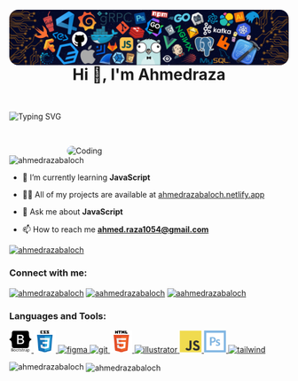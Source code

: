 <img align="right" alt="Coding" style="border-radius:16px;"
	src="https://github.com/ahmedrazabaloch/SMIT-WMA-BATCH-10/blob/main/Assets/background.png">

<h1 align="center">Hi 👋, I'm Ahmedraza</h1>
<!-- <h3 align="center">A passionate frontend developer from Pakistan</h3> -->

<br/>

<!-- animation start  -->
![Typing
SVG](https://readme-typing-svg.herokuapp.com?size=26&duration=4000&color=000&center=true&vCenter=true&width=1000&height=60&lines=%E2%9C%A8+Hi+%2C+I'm+AHMED+%F0%9F%92%AF;%E2%9D%A4%EF%B8%8F%E2%80%8D%F0%9F%94%A5++Passionate+Full+Stack+Developer++%F0%9F%92%BB;Always++Learning++%F0%9F%92%A1;Dedicated+to+Work++%F0%9F%92%AA%F0%9F%8F%BB;Experience+Seeker++%F0%9F%92%AF;from+Karachi%2C+Pakistan.+%F0%9F%87%B5%F0%9F%87%B0) 
<!-- animation end  -->
<br/>

<img align="right" alt="Coding" width="400" style="border-radius:20px;"
	src="https://cdn.dribbble.com/users/1059583/screenshots/4171367/coding-freak.gif">

<!-- <img align="right" alt="Coding" width="400" src="https://cdn.dribbble.com/users/1162077/screenshots/3848914/programmer.gif"> -->

<p align="left"> <img src="https://komarev.com/ghpvc/?username=ahmedrazabaloch&label=Profile%20views&color=0e75b6&style=flat" alt="ahmedrazabaloch" /> </p>

- 🌱 I’m currently learning **JavaScript**

- 👨‍💻 All of my projects are available at [ahmedrazabaloch.netlify.app](ahmedrazabaloch.netlify.app)

- 💬 Ask me about **JavaScript**

- 📫 How to reach me **ahmed.raza1054@gmail.com**



<p align="left"> <a href="https://github.com/ryo-ma/github-profile-trophy"><img src="https://github-profile-trophy.vercel.app/?username=ahmedrazabaloch" alt="ahmedrazabaloch" /></a> </p>


<h3 align="left">Connect with me:</h3>
<p align="left">
<a href="https://linkedin.com/in/ahmedrazabaloch" target="blank"><img align="center" src="https://raw.githubusercontent.com/rahuldkjain/github-profile-readme-generator/master/src/images/icons/Social/linked-in-alt.svg" alt="ahmedrazabaloch" height="30" width="40" /></a>
<a href="https://fb.com/aahmedrazabaloch" target="blank"><img align="center" src="https://raw.githubusercontent.com/rahuldkjain/github-profile-readme-generator/master/src/images/icons/Social/facebook.svg" alt="aahmedrazabaloch" height="30" width="40" /></a>
<a href="https://instagram.com/aahmedrazabaloch" target="blank"><img align="center" src="https://raw.githubusercontent.com/rahuldkjain/github-profile-readme-generator/master/src/images/icons/Social/instagram.svg" alt="aahmedrazabaloch" height="30" width="40" /></a>
</p>

<h3 align="left">Languages and Tools:</h3>
<p align="left"> <a href="https://getbootstrap.com" target="_blank" rel="noreferrer"> <img src="https://raw.githubusercontent.com/devicons/devicon/master/icons/bootstrap/bootstrap-plain-wordmark.svg" alt="bootstrap" width="40" height="40"/> </a> <a href="https://www.w3schools.com/css/" target="_blank" rel="noreferrer"> <img src="https://raw.githubusercontent.com/devicons/devicon/master/icons/css3/css3-original-wordmark.svg" alt="css3" width="40" height="40"/> </a> <a href="https://www.figma.com/" target="_blank" rel="noreferrer"> <img src="https://www.vectorlogo.zone/logos/figma/figma-icon.svg" alt="figma" width="40" height="40"/> </a> <a href="https://git-scm.com/" target="_blank" rel="noreferrer"> <img src="https://www.vectorlogo.zone/logos/git-scm/git-scm-icon.svg" alt="git" width="40" height="40"/> </a> <a href="https://www.w3.org/html/" target="_blank" rel="noreferrer"> <img src="https://raw.githubusercontent.com/devicons/devicon/master/icons/html5/html5-original-wordmark.svg" alt="html5" width="40" height="40"/> </a> <a href="https://www.adobe.com/in/products/illustrator.html" target="_blank" rel="noreferrer"> <img src="https://www.vectorlogo.zone/logos/adobe_illustrator/adobe_illustrator-icon.svg" alt="illustrator" width="40" height="40"/> </a> <a href="https://developer.mozilla.org/en-US/docs/Web/JavaScript" target="_blank" rel="noreferrer"> <img src="https://raw.githubusercontent.com/devicons/devicon/master/icons/javascript/javascript-original.svg" alt="javascript" width="40" height="40"/> </a> <a href="https://www.photoshop.com/en" target="_blank" rel="noreferrer"> <img src="https://raw.githubusercontent.com/devicons/devicon/master/icons/photoshop/photoshop-line.svg" alt="photoshop" width="40" height="40"/> </a> <a href="https://tailwindcss.com/" target="_blank" rel="noreferrer"> <img src="https://www.vectorlogo.zone/logos/tailwindcss/tailwindcss-icon.svg" alt="tailwind" width="40" height="40"/> </a> </p>

<p><img align="left" src="https://github-readme-stats.vercel.app/api/top-langs?username=ahmedrazabaloch&show_icons=true&locale=en&layout=compact" alt="ahmedrazabaloch" /></p>

<p>&nbsp;<img align="center" src="https://github-readme-stats.vercel.app/api?username=ahmedrazabaloch&show_icons=true&locale=en" alt="ahmedrazabaloch" /></p>
